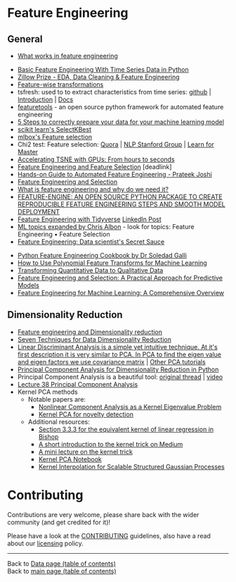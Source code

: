 # Feature Engineering

## General
   - [What works in feature engineering](https://www.kaggle.com/c/ieee-fraud-detection/discussion/220878)
   + [Basic Feature Engineering With Time Series Data in Python](http://machinelearningmastery.com/basic-feature-engineering-time-series-data-python/)
   + [Zillow Prize - EDA, Data Cleaning & Feature Engineering](https://www.kaggle.com/lauracozma/eda-data-cleaning-feature-engineering)
   + [Feature-wise transformations](https://distill.pub/2018/feature-wise-transformations)
   + tsfresh: used to to extract characteristics from time series: [github](https://github.com/blue-yonder/tsfresh) | [Introduction](https://tsfresh.readthedocs.io/en/latest/text/introduction.html) | [Docs](https://tsfresh.readthedocs.io/en/latest/)
   + [featuretools](https://github.com/featuretools/featuretools/) - an open source python framework for automated feature engineering
   + [5 Steps to correctly prepare your data for your machine learning model](https://towardsdatascience.com/5-steps-to-correctly-prep-your-data-for-your-machine-learning-model-c06c24762b73?gi=6b4a6895ab1)
   + [scikit learn's SelectKBest](https://scikit-learn.org/stable/modules/generated/sklearn.feature_selection.SelectKBest.html)
   + [mlbox's Feature selection](https://mlbox.readthedocs.io/en/latest/features.html)
   + Chi2 test: Feature selection: [Quora](https://www.quora.com/How-is-chi-test-used-for-feature-selection-in-machine-learning) | [NLP Stanford Group](https://nlp.stanford.edu/IR-book/html/htmledition/feature-selectionchi2-feature-selection-1.html) | [Learn for Master](http://www.learn4master.com/machine-learning/chi-square-test-for-feature-selection)
   + [Accelerating TSNE with GPUs: From hours to seconds](https://www.linkedin.com/posts/montrealai_machinelearning-datavisualization-datascience-activity-6628828524566331392-Cua_)
   + [Feature Engineering and Feature Selection](https://media.licdn.com/dms/document/C511FAQF45u2wk4WYKQ/feedshare-document-pdf-analyzed/0?e=1570834800&v=beta&t=lNVqtm3JJYvvPHpsl0uc6mZJjVGWgJ8Toz29tNJA4GI) [deadlink]
   + [Hands-on Guide to Automated Feature Engineering - Prateek Joshi](https://www.linkedin.com/posts/vipulppatel_hands-on-guide-to-automated-feature-engineering-ugcPost-6612564773705924608-Utyb)
   + [Feature Engineering and Selection](https://www.linkedin.com/posts/nabihbawazir_feature-engineering-and-selection-ugcPost-6603534412548280320-XTIX)
   + [What is feature engineering and why do we need it?](https://www.linkedin.com/posts/srivatsan-srinivasan-b8131b_datascience-machinelearning-ml-activity-6623556433189363712-O7c4)
   + [FEATURE-ENGINE: AN OPEN SOURCE PYTHON PACKAGE TO CREATE REPRODUCIBLE FEATURE ENGINEERING STEPS AND SMOOTH MODEL DEPLOYMENT](https://www.trainindata.com/feature-engine)
   + [Feature Engineering with Tidyverse](https://www.datasciencecentral.com/profiles/blogs/feature-engineering-with-tidyverse) [LinkedIn Post](https://www.linkedin.com/posts/data-science-central_feature-engineering-with-tidyverse-activity-6645714064209166337-4szB)
   + [ML topics expanded by Chris Albon](https://chrisalbon.com/#machine_learning) - look for topics: Feature Engineering • Feature Selection
   + [Feature Engineering: Data scientist's Secret Sauce](https://www.linkedin.com/posts/vincentg_feature-engineering-data-scientists-secret-activity-6657351483786358784-L7Mc)
   - [Python Feature Engineering Cookbook by Dr Soledad Galli](https://www.linkedin.com/posts/ajitjaokar_python-feature-engineering-cookbook-activity-6671226001567100928-Wfxn)
   - [How to Use Polynomial Feature Transforms for Machine Learning](https://machinelearningmastery.com/polynomial-features-transforms-for-machine-learning/)
   - [Transforming Quantitative Data to Qualitative Data](https://www.linkedin.com/feed/update/urn:li:activity:6674858845854019584/)
   - [Feature Engineering and Selection: A Practical Approach for Predictive Models](https://www.feat.engineering/)
   - [Feature Engineering for Machine Learning: A Comprehensive Overview](https://trainindata.medium.com/feature-engineering-for-machine-learning-a-comprehensive-overview-a7ad04c896f8)

## Dimensionality Reduction

  - [Feature engineering and Dimensionality reduction](https://towardsdatascience.com/dimensionality-reduction-for-machine-learning-80a46c2ebb7e)
  - [Seven Techniques for Data Dimensionality Reduction](https://www.kdnuggets.com/2015/05/7-methods-data-dimensionality-reduction.html)
  - [Linear Discriminant Analysis is a simple yet intuitive technique.  At it's first description it is very similar to PCA.  In PCA to find the eigen value and eigen factors we use covariance matrix](https://www.youtube.com/watch?v=D2HArUvOQaw&feature=youtu.be) | [Other PCA tutorials](https://youtu.be/D2HArUvOQaw)
  - [Principal Component Analysis for Dimensionality Reduction in Python](https://www.linkedin.com/posts/jasonbrownlee_principal-component-analysis-for-dimensionality-activity-6664240738139799552-gCqp)
  - Principal Component Analysis is a beautiful tool: [original thread](https://www.facebook.com/groups/mathfordatascience/permalink/1178371322496956/?__cft__[0]=AZUKcr9SXK7J6g5tJgW9ItNFc6z7qNJWmThqcyh-aCjwjRrVJ6ecPBdFIRUwOCLXNAnOf5W9v1-ZlKaLjeJ4bo1wH2mYXLTCOBcAvjy5_JL7ggNubGZoApyTcHjXdeA0j4wTGNcjdbtfd0xoPdBjkRCJ5nbXGlpQm_lpwkcfIusz8g&__tn__=%2CO%2CP-R) | [video](https://www.youtube.com/watch?v=otv4AUIp9HQ&feature=youtu.be)
  - [Lecture 38 Principal Component Analysis](https://www.youtube.com/watch?v=C6fH5Nfoj40&feature=youtu.be)
  - Kernel PCA methods
    - Notable papers are:
        - [Nonlinear Component Analysis as a Kernel Eigenvalue Problem](https://www.face-rec.org/algorithms/Kernel/kernelPCA_scholkopf.pdf)
        - [Kernel PCA for novelty detection](https://www.researchgate.net/publication/222828640_Kernel_PCA_for_novelty_detection)
    - Additional resources:
      - [Section 3.3.3 for the equivalent kernel of linear regression in Bishop](http://users.isr.ist.utl.pt/~wurmd/Livros/school/Bishop%20-%20Pattern%20Recognition%20And%20Machine%20Learning%20-%20Springer%20%202006.pdf)
      - [A short introduction to the kernel trick on Medium](https://medium.com/@zxr.nju/what-is-the-kernel-trick-why-is-it-important-98a98db0961d)
      - [A mini lecture on the kernel trick](https://www.youtube.com/watch?v=JiM_LXpAtLc)
      - [Kernel PCA Notebook](https://scikit-learn.org/stable/auto_examples/decomposition/plot_kernel_pca.html#sphx-glr-auto-examples-decomposition-plot-kernel-pca-py)
      - [Kernel Interpolation for Scalable Structured Gaussian Processes](https://arxiv.org/abs/1503.01057)

# Contributing

Contributions are very welcome, please share back with the wider community (and get credited for it)!

Please have a look at the [CONTRIBUTING](../CONTRIBUTING.md) guidelines, also have a read about our [licensing](../LICENSE.md) policy.

---

Back to [Data page (table of contents)](README.md)</br>
Back to [main page (table of contents)](../README.md)
